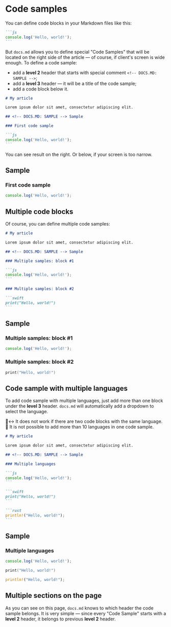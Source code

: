 
# Code samples

You can define code blocks in your Markdown files like this:

````markdown
```js
console.log('Hello, world!');
```
````

But `docs.md` allows you to define special "Code Samples" that will be located on the right side of the article — of course, if client's screen is wide enough. To define a code sample:

- add a **level 2** header that starts with special comment `<!-- DOCS.MD: SAMPLE -->`;
- add a **level 3** header — it will be a title of the code sample;
- add a code block below it.

````markdown
# My article

Lorem ipsum dolor sit amet, consectetur adipiscing elit.

## <!-- DOCS.MD: SAMPLE --> Sample

### First code sample

```js
console.log('Hello, world!');
```
````

You can see result on the right. Or below, if your screen is too narrow.

## <!-- DOCS.MD: SAMPLE --> Sample

### First code sample

```js
console.log('Hello, world!');
```

## Multiple code blocks

Of course, you can define multiple code samples:

````markdown
# My article

Lorem ipsum dolor sit amet, consectetur adipiscing elit.

## <!-- DOCS.MD: SAMPLE --> Sample

### Multiple samples: block #1

```js
console.log('Hello, world!');
```

### Multiple samples: block #2

```swift
print("Hello, world!")
```
````

## <!-- DOCS.MD: SAMPLE --> Sample

### Multiple samples: block #1

```js
console.log('Hello, world!');
```

### Multiple samples: block #2

```swift
print("Hello, world!")
```

## Code sample with multiple languages

To add code sample with multiple languages, just add more than one block under the **level 3** header. `docs.md` will automatically add a dropdown to select the language.

<aside info>
🙂‍↔️ It does not work if there are two code blocks with the same language.
</aside>

<aside info>
👀 It is not possible to add more than 10 languages in one code sample.
</aside>

````markdown
# My article

Lorem ipsum dolor sit amet, consectetur adipiscing elit.

## <!-- DOCS.MD: SAMPLE --> Sample

### Multiple languages

```js
console.log('Hello, world!');
```

```swift
print("Hello, world!")
```

```rust
println!("Hello, world!");
```
````

## <!-- DOCS.MD: SAMPLE --> Sample

### Multiple languages

```js
console.log('Hello, world!');
```

```swift
print("Hello, world!")
```

```rust
println!("Hello, world!");
```

## Multiple sections on the page

As you can see on this page, `docs.md` knows to which header the code sample belongs. It is very simple — since every "Code Sample" starts with a **level 2** header, it belongs to previous **level 2** header.

